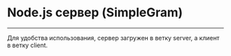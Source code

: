 # Node.js сервер (SimpleGram)
____
Для удобства использования, сервер загружен в ветку server, а клиент в ветку client.
